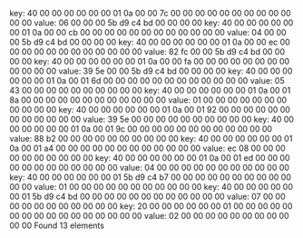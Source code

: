 key:
40 00 00 00 00 00 00 01  0a 00 00 7c 00 00 00 00
00 00 00 00 00 00 00 00
value:
06 00 00 00 5b d9 c4 bd  00 00 00 00
key:
40 00 00 00 00 00 00 01  0a 00 00 cb 00 00 00 00
00 00 00 00 00 00 00 00
value:
04 00 00 00 5b d9 c4 bd  00 00 00 00
key:
40 00 00 00 00 00 00 01  0a 00 00 ec 00 00 00 00
00 00 00 00 00 00 00 00
value:
82 fc 00 00 5b d9 c4 bd  00 00 00 00
key:
40 00 00 00 00 00 00 01  0a 00 00 fa 00 00 00 00
00 00 00 00 00 00 00 00
value:
39 5e 00 00 5b d9 c4 bd  00 00 00 00
key:
40 00 00 00 00 00 00 01  0a 00 01 6d 00 00 00 00
00 00 00 00 00 00 00 00
value:
05 43 00 00 00 00 00 00  00 00 00 00
key:
40 00 00 00 00 00 00 01  0a 00 01 8a 00 00 00 00
00 00 00 00 00 00 00 00
value:
01 00 00 00 00 00 00 00  00 00 00 00
key:
40 00 00 00 00 00 00 01  0a 00 01 92 00 00 00 00
00 00 00 00 00 00 00 00
value:
39 5e 00 00 00 00 00 00  00 00 00 00
key:
40 00 00 00 00 00 00 01  0a 00 01 9c 00 00 00 00
00 00 00 00 00 00 00 00
value:
88 b2 00 00 00 00 00 00  00 00 00 00
key:
40 00 00 00 00 00 00 01  0a 00 01 a4 00 00 00 00
00 00 00 00 00 00 00 00
value:
ec 08 00 00 00 00 00 00  00 00 00 00
key:
40 00 00 00 00 00 00 01  0a 00 01 ed 00 00 00 00
00 00 00 00 00 00 00 00
value:
04 00 00 00 00 00 00 00  00 00 00 00
key:
40 00 00 00 00 00 00 01  5b d9 c4 b7 00 00 00 00
00 00 00 00 00 00 00 00
value:
01 00 00 00 00 00 00 00  00 00 00 00
key:
40 00 00 00 00 00 00 01  5b d9 c4 bd 00 00 00 00
00 00 00 00 00 00 00 00
value:
07 00 00 00 00 00 00 00  00 00 00 00
key:
20 00 00 00 00 00 00 01  00 00 00 00 00 00 00 00
00 00 00 00 00 00 00 00
value:
02 00 00 00 00 00 00 00  00 00 00 00
Found 13 elements
